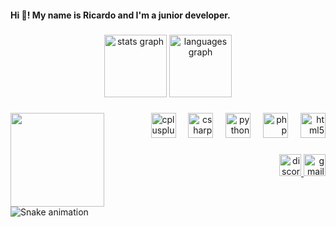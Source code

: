 <h4 align="left">Hi 👋! My name is Ricardo and I'm a junior developer.</h4>

###

<div align="center">
  <img src="https://github-readme-stats.vercel.app/api?username=xdraystar&hide_title=false&hide_rank=true&show_icons=true&include_all_commits=true&count_private=false&disable_animations=false&theme=nord&locale=en&hide_border=false" height="100" alt="stats graph"  />
  <img src="https://github-readme-stats.vercel.app/api/top-langs?username=xdraystar&locale=en&hide_title=false&layout=compact&card_width=320&langs_count=5&theme=nord&hide_border=false" height="100" alt="languages graph"  />
</div>

###

<img align="left" height="150" src="https://media1.giphy.com/media/CrFLL3CnRpw5ddlBMm/giphy.gif?cid=ecf05e471qr7vl1fqoq6vxf6frio5nsaszz2tiwv7c9trd3l&ep=v1_gifs_search&rid=giphy.gif&ct=g"  />

###

<div align="right">
  <img src="https://cdn.jsdelivr.net/gh/devicons/devicon/icons/cplusplus/cplusplus-line.svg" height="40" alt="cplusplus logo"  />
  <img width="12" />
  <img src="https://cdn.jsdelivr.net/gh/devicons/devicon/icons/csharp/csharp-line.svg" height="40" alt="csharp logo"  />
  <img width="12" />
  <img src="https://cdn.jsdelivr.net/gh/devicons/devicon/icons/python/python-original.svg" height="40" alt="python logo"  />
  <img width="12" />
  <img src="https://cdn.jsdelivr.net/gh/devicons/devicon/icons/php/php-plain.svg" height="40" alt="php logo"  />
  <img width="12" />
  <img src="https://cdn.jsdelivr.net/gh/devicons/devicon/icons/html5/html5-original.svg" height="40" alt="html5 logo"  />
</div>

###

<div align="right">
  <a href="https://discord.com/channels/@_Dwarf_69" target="_blank">
    <img src="https://img.shields.io/static/v1?message=Discord&logo=discord&label=&color=7289DA&logoColor=white&labelColor=&style=for-the-badge" height="35" alt="discord logo"  />
  </a>
  <a href="ricardo.01batista@gmail.com" target="_blank">
    <img src="https://img.shields.io/static/v1?message=Gmail&logo=gmail&label=&color=D14836&logoColor=white&labelColor=&style=for-the-badge" height="35" alt="gmail logo"  />
  </a>
  <a href="https://paypal.me/ricardojulio05" target="_blank">
    
  </a>
</div>

###

<br clear="both">

<img src="https://raw.githubusercontent.com/xdraystar/xdraystar/output/snake.svg" alt="Snake animation" />

###
